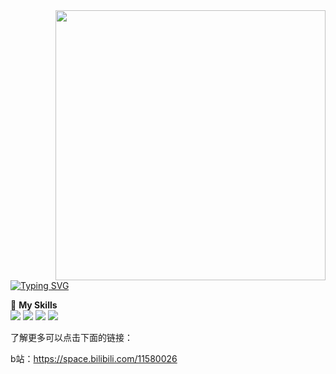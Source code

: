 <img align='right' src="https://github.com/Ksuriuri/Ksuriuri/assets/00088-2871077607.jpg" height="432">

[![Typing SVG](https://readme-typing-svg.herokuapp.com?size=25&duration=2500&color=8C43EA&vCenter=true&width=200&height=40&lines=Hi+Welcome!;I'm+Kusuriuri)](https://git.io/typing-svg)

🌟 **My Skills**  
![](https://img.shields.io/badge/-Python-00599C?style=flat-square&logo=Python&logoColor=fff)
![](https://img.shields.io/badge/-Pytorch-3776AB?style=flat-square&logo=Pytorch&logoColor=fff)
![](https://img.shields.io/badge/-C++-A8B9CC?style=flat-square&logo=Cplusplus&logoColor=fff)
![](https://img.shields.io/badge/-C-A8B9CC?style=flat-square&logo=C&logoColor=fff)

了解更多可以点击下面的链接：

b站：https://space.bilibili.com/11580026
